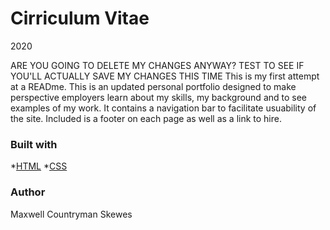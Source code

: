 # Cirriculum Vitae
2020

ARE YOU GOING TO DELETE MY CHANGES ANYWAY?
TEST TO SEE IF YOU'LL ACTUALLY SAVE MY CHANGES THIS TIME
This is my first attempt at a READme.
This is an updated personal portfolio designed to make perspective employers learn about my skills, my background and to see examples of my work. It contains a navigation bar to facilitate usuability of the site. Included is a footer on each page as well as a link to hire.

### Built with
*[HTML](https://html.com/)
*[CSS](https://www.w3schools.com/css/)

### Author
Maxwell Countryman Skewes

